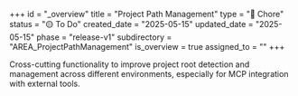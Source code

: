 +++
id = "_overview"
title = "Project Path Management"
type = "🧹 Chore"
status = "🟡 To Do"
created_date = "2025-05-15"
updated_date = "2025-05-15"
phase = "release-v1"
subdirectory = "AREA_ProjectPathManagement"
is_overview = true
assigned_to = ""
+++

Cross-cutting functionality to improve project root detection and management across different environments, especially for MCP integration with external tools.
